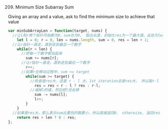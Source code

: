209. Minimum Size Subarray Sum

Giving an array and a value, ask to find the minimum size to achieve that value

```javascript
var minSubArrayLen = function(target, nums) {
  //让l和r两个指针开始都为0，sum也为0， 取出长度，初始化res为一个最大值，此处为len+1,因为最大也不可能到达这个值
    let l = 0; r = 0, len = nums.length, sum = 0, res = len + 1;
  //让r指针一直走，直到走到最后一个数字
    while(r < len) {
      //把每一个数字都加起来
        sum += nums[r];
      //让r指针一直走，直到走到最后一个数字
        r++;
      //如果r在移动过程中，sum >= target
        while(sum >= target) {
          //检查是res大，还是 r - l 大，1st iteration总是res大， 所以取r-l
            res = res < r - l ? res : r-l;
          //减掉l的值，然后把l往右移
            sum -= nums[l];
            l++;
        }
    }
  //如果是res大，那么表示sum比要找的数要小，所以直接返回0， otherwise, 返回res
    return res > len ? 0 : res;
};
```

